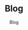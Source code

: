 ---
id: '3'

layout: 'layouts/blog.njk'

metaDesc: "Blog"

title: "Blog"

subtitle: "Blog"

category: "Blog"

keywords: 
    - Blog

permalink: "/blog/"

---